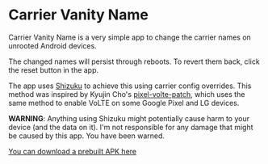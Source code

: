 # Carrier Vanity Name
Carrier Vanity Name is a very simple app to change the carrier names on unrooted Android devices.

The changed names will persist through reboots. To revert them back, click the reset button in the app.

The app uses [Shizuku](https://shizuku.rikka.app/) to achieve this using carrier config overrides. This method was inspired by Kyujin Cho's [pixel-volte-patch](https://github.com/kyujin-cho/pixel-volte-patch), which uses the same method to enable VoLTE on some Google Pixel and LG devices.

**WARNING**: Anything using Shizuku might potentially cause harm to your device (and the data on it). I'm not responsible for any damage that might be caused by this app.
You have been warned.

[You can download a prebuilt APK here](https://github.com/nullbytepl/CarrierVanityName)